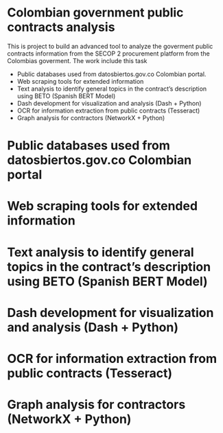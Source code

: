 # Colombian government public contracts analysis

This is project to build an advanced tool to analyze the goverment public contracts information from the SECOP 2 procurement platform from the Colombias goverment. The work include this task

 - Public databases used from datosbiertos.gov.co Colombian portal.
 - Web scraping tools for extended information
 - Text analysis to identify general topics in the contract’s description using BETO (Spanish BERT Model) 
 - Dash development for visualization and analysis (Dash + Python)
 - OCR for information extraction from public contracts (Tesseract)
 - Graph analysis for contractors (NetworkX + Python)


# Public databases used from datosbiertos.gov.co Colombian portal



# Web scraping tools for extended information
 


# Text analysis to identify general topics in the contract’s description using BETO (Spanish BERT Model) 
 
 
 
# Dash development for visualization and analysis (Dash + Python)
 
 
 
# OCR for information extraction from public contracts (Tesseract)
 
 
 
 # Graph analysis for contractors (NetworkX + Python)
